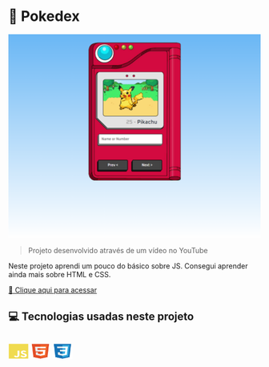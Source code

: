 # 🎴 Pokedex

![preview](./.github/preview.pokedex.png)

> Projeto desenvolvido através de um vídeo no YouTube

<p>Neste projeto aprendi um pouco do básico sobre JS. Consegui aprender ainda mais sobre HTML e CSS.<p/>

[🔗 Clique aqui para acessar](https://lmagalhaes98.github.io/pokedex/)

## 💻 Tecnologias usadas neste projeto

<div style="display: inline_block"><br>
  <img align="center" alt="Rafa-Js" height="30" width="40" src="https://raw.githubusercontent.com/devicons/devicon/master/icons/javascript/javascript-plain.svg">
  <img align="center" alt="Rafa-HTML" height="30" width="40" src="https://raw.githubusercontent.com/devicons/devicon/master/icons/html5/html5-original.svg">
  <img align="center" alt="Rafa-CSS" height="30" width="40" src="https://raw.githubusercontent.com/devicons/devicon/master/icons/css3/css3-original.svg">
</div>
